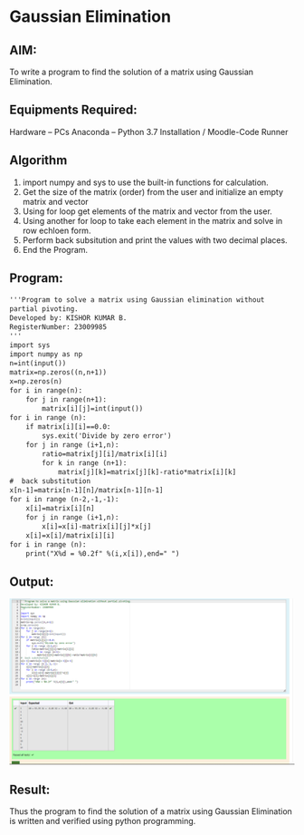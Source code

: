 # Gaussian Elimination
## AIM:
To write a program to find the solution of a matrix using Gaussian Elimination.

## Equipments Required:
Hardware – PCs
Anaconda – Python 3.7 Installation / Moodle-Code Runner
## Algorithm
1. import numpy and sys to use the built-in functions for calculation.
2. Get the size of the matrix (order) from the user and initialize an empty matrix and vector
3. Using for loop get elements of the matrix and vector from the user.
4. Using another for loop to take each element in the matrix and solve in row echloen form.
5. Perform back subsitution and print the values with two decimal places.
6. End the Program. 

## Program:
```
'''Program to solve a matrix using Gaussian elimination without partial pivoting.
Developed by: KISHOR KUMAR B.
RegisterNumber: 23009985
'''
import sys
import numpy as np
n=int(input())
matrix=np.zeros((n,n+1))
x=np.zeros(n)
for i in range(n):
    for j in range(n+1):
        matrix[i][j]=int(input())
for i in range (n):
    if matrix[i][i]==0.0:
        sys.exit('Divide by zero error')
    for j in range (i+1,n):
        ratio=matrix[j][i]/matrix[i][i]
        for k in range (n+1):
            matrix[j][k]=matrix[j][k]-ratio*matrix[i][k]
#  back substitution
x[n-1]=matrix[n-1][n]/matrix[n-1][n-1]
for i in range (n-2,-1,-1):
    x[i]=matrix[i][n]
    for j in range (i+1,n):
        x[i]=x[i]-matrix[i][j]*x[j]
    x[i]=x[i]/matrix[i][i]
for i in range (n):
    print("X%d = %0.2f" %(i,x[i]),end=" ")

```

## Output:
![gaussian elimination](./Screenshot%202023-12-20%20232649.png)


## Result:
Thus the program to find the solution of a matrix using Gaussian Elimination is written and verified using python programming.

